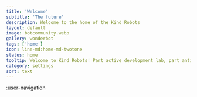 ```yaml
---
title: 'Welcome'
subtitle: 'The future'
description: Welcome to the home of the Kind Robots
layout: default
image: botcommunity.webp
gallery: wonderbot
tags: ['home']
icon: line-md:home-md-twotone
status: home
tooltip: Welcome to Kind Robots! Part active development lab, part anti-malaria fundraiser, part showing off my slick coding skills. I'm Silas Knight, self-taught full-stack developer, and I built this using Nuxt 3, Typescript, Prisma, Nuxt Content 2, and Pinia.  I have five years experience in the professional tech industry (4 years in TCP/IP tech support, 1 year as a contracted network admin), plus 3 years personally hosting containerized webapps for my Unraid linux homelab. I've trained specifically on language agnostic front-end development using Node.js and API-based jamstack architecture.  If you're looking for a multi-talented problem solver to help bring your idea to the public, message me at silas@kindrobots.org.
category: settings
sort: text
---
```

:user-navigation